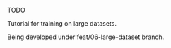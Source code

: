 TODO

Tutorial for training on large datasets.

Being developed under feat/06-large-dataset branch.

